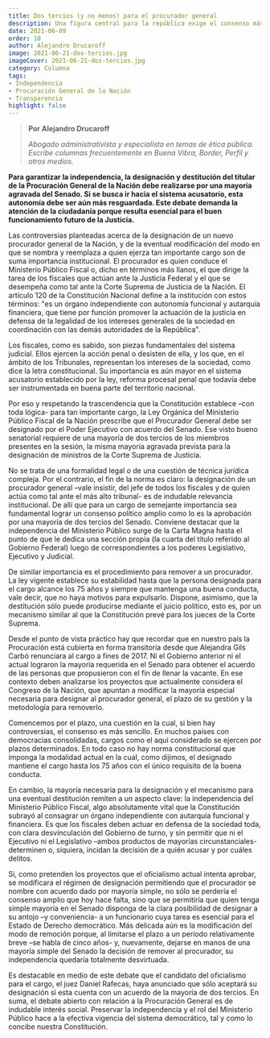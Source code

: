 ```yaml
---
title: Dos tercios (y no menos) para el procurador general
description: Una figura central para la república exige el consenso más amplio
date: 2021-06-09
order: 10
author: Alejandro Drucaroff
image: 2021-06-21-dos-tercios.jpg
imageCover: 2021-06-21-dos-tercios.jpg
category: Columna
tags:
- Independencia
- Procuración General de la Nación
- Transparencia
highlight: false
---
```


> **Por Alejandro Drucaroff**
> 
> *Abogado administrativista y especialista en temas de ética pública. Escribe columnas frecuentemente en Buena Vibra, Border, Perfil y otros medios.*

**Para garantizar la independencia, la designación y destitución del titular de la Procuración General de la Nación debe realizarse por una mayoría agravada del Senado. Si se busca ir hacia el sistema acusatorio, esta autonomía debe ser aún más resguardada. Este debate demanda la atención de la ciudadanía porque resulta esencial para el buen funcionamiento futuro de la Justicia.**

Las controversias planteadas acerca de la designación de un nuevo procurador general de la Nación, y de la eventual modificación del modo en que se nombra y reemplaza a quien ejerza tan importante cargo son de suma importancia institucional. El procurador es quien conduce el Ministerio Público Fiscal o, dicho en términos más llanos, el que dirige la tarea de los fiscales que actúan ante la Justicia Federal y el que se desempeña como tal ante la Corte Suprema de Justicia de la Nación. El artículo 120 de la Constitución Nacional define a la institución con estos términos: "es un órgano independiente con autonomía funcional y autarquía financiera, que tiene por función promover la actuación de la justicia en defensa de la legalidad de los intereses generales de la sociedad en coordinación con las demás autoridades de la República".

Los fiscales, como es sabido, son piezas fundamentales del sistema judicial. Ellos ejercen la acción penal o desisten de ella, y los que, en el ámbito de los Tribunales, representan los intereses de la sociedad, como dice la letra constitucional. Su importancia es aún mayor en el sistema acusatorio establecido por la ley, reforma procesal penal que todavía debe ser instrumentada en buena parte del territorio nacional.

Por eso y respetando la trascendencia que la Constitución establece –con toda lógica- para tan importante cargo, la Ley Orgánica del Ministerio Público Fiscal de la Nación prescribe que el Procurador General debe ser designado por el Poder Ejecutivo con acuerdo del Senado. Ese visto bueno senatorial requiere de una mayoría de dos tercios de los miembros presentes en la sesión, la misma mayoría agravada prevista para la designación de ministros de la Corte Suprema de Justicia.

No se trata de una formalidad legal o de una cuestión de técnica jurídica compleja. Por el contrario, el fin de la norma es claro: la designación de un procurador general –vale insistir, del jefe de todos los fiscales y de quien actúa como tal ante el más alto tribunal- es de indudable relevancia institucional. De allí que para un cargo de semejante importancia sea fundamental lograr un consenso político amplio como lo es la aprobación por una mayoría de dos tercios del Senado. Conviene destacar que la independencia del Ministerio Público surge de la Carta Magna hasta el punto de que le dedica una sección propia (la cuarta del título referido al Gobierno Federal) luego de correspondientes a los poderes Legislativo, Ejecutivo y Judicial.

De similar importancia es el procedimiento para remover a un procurador. La ley vigente establece su estabilidad hasta que la persona designada para el cargo alcance los 75 años y siempre que mantenga una buena conducta, vale decir, que no haya motivos para expulsarlo. Dispone, asimismo, que la destitución sólo puede producirse mediante el juicio político, esto es, por un mecanismo similar al que la Constitución prevé para los jueces de la Corte Suprema.

Desde el punto de vista práctico hay que recordar que en nuestro país la Procuración está cubierta en forma transitoria desde que Alejandra Gils Carbó renunciara al cargo a fines de 2017. Ni el Gobierno anterior ni el actual lograron la mayoría requerida en el Senado para obtener el acuerdo de las personas que propusieron con el fin de llenar la vacante. En ese contexto deben analizarse los proyectos que actualmente considera el Congreso de la Nación, que apuntan a modificar la mayoría especial necesaria para designar al procurador general, el plazo de su gestión y la metodología para removerlo.

Comencemos por el plazo, una cuestión en la cual, si bien hay controversias, el consenso es más sencillo. En muchos países con democracias consolidadas, cargos como el aquí considerado se ejercen por plazos determinados. En todo caso no hay norma constitucional que imponga la modalidad actual en la cual, como dijimos, el designado mantiene el cargo hasta los 75 años con el único requisito de la buena conducta.

En cambio, la mayoría necesaria para la designación y el mecanismo para una eventual destitución remiten a un aspecto clave: la independencia del Ministerio Público Fiscal, algo absolutamente vital que la Constitución subrayó al consagrar un órgano independiente con autarquía funcional y financiera. Es que los fiscales deben actuar en defensa de la sociedad toda, con clara desvinculación del Gobierno de turno, y sin permitir que ni el Ejecutivo ni el Legislativo –ambos productos de mayorías circunstanciales- determinen o, siquiera, incidan la decisión de a quién acusar y por cuáles delitos.

Si, como pretenden los proyectos que el oficialismo actual intenta aprobar, se modificara el régimen de designación permitiendo que el procurador se nombre con acuerdo dado por mayoría simple, no sólo se perdería el consenso amplio que hoy hace falta, sino que se permitiría que quien tenga simple mayoría en el Senado disponga de la clara posibilidad de designar a su antojo –y conveniencia- a un funcionario cuya tarea es esencial para el Estado de Derecho democrático. Más delicada aún es la modificación del modo de remoción porque, al limitarse el plazo a un período relativamente breve –se habla de cinco años- y, nuevamente, dejarse en manos de una mayoría simple del Senado la decisión de remover al procurador, su independencia quedaría totalmente desvirtuada.

Es destacable en medio de este debate que el candidato del oficialismo para el cargo, el juez Daniel Rafecas, haya anunciado que sólo aceptará su designación si esta cuenta con un acuerdo de la mayoría de dos tercios. En suma, el debate abierto con relación a la Procuración General es de indudable interés social. Preservar la independencia y el rol del Ministerio Público hace a la efectiva vigencia del sistema democrático, tal y como lo concibe nuestra Constitución.
